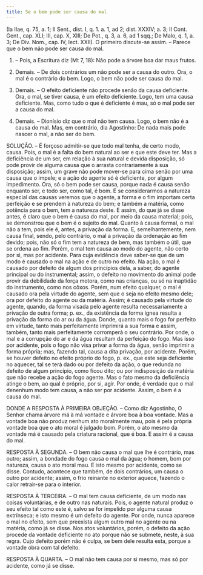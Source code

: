 ```yaml
---
title: Se o bem pode ser causa do mal
---
```


(Ia IIae, q. 75, a. 1; II Sent., dist. I, q. 1. a. 1, ad 2; dist. XXXIV; a. 3; II Cont. Gent., cap. XLI; III, cap. X, XIII; De Pot., q. 3, a. 6, ad 1 sqq.; De Malo, q. 1, a. 3; De Div. Nom., cap. IV, lect. XXII).
  O primeiro discute-se assim. – Parece que o bem não pode ser causa do mal.  

1. – Pois, a Escritura diz (Mt 7, 18): Não pode a árvore boa dar maus frutos.  

2. Demais. – De dois contrários um não pode ser a causa do outro. Ora, o mal é o contrário do bem. Logo, o bem não pode ser causa do mal.  

3. Demais. – O efeito deficiente não procede senão da causa deficiente. Ora, o mal, se tiver causa, é um efeito deficiente. Logo, tem uma causa deficiente. Mas, como tudo o que é deficiente é mau, só o mal pode ser a causa do mal.  

4. Demais. – Dionísio diz que o mal não tem causa. Logo, o bem não é a causa do mal.  Mas, em contrário, dia Agostinho: De nada mais pode nascer o mal, a não ser do bem.  

SOLUÇÃO. – É forçoso admitir-se que todo mal tenha, de certo modo, causa. Pois, o mal é a falta do bem natural ao ser e que este deve ter. Mas a deficiência de um ser, em relação à sua natural e devida disposição, só pode provir de alguma causa que o arrasta contrariamente à sua disposição; assim, um grave não pode mover-se para cima senão por uma causa que o impele; e a ação do agente só é deficiente, por algum impedimento. Ora, só o bem pode ser causa, porque nada é causa senão enquanto ser, e todo ser, como tal, é bom.  E se considerarmos a natureza especial das causas veremos que o agente, a forma e o fim importam certa perfeição e se prendem à natureza do bem; e também a matéria, como potência para o bem, tem a natureza deste. E assim, do que já se disse antes, é claro que o bem é causa do mal, por meio da causa material; pois, se demonstrou que o bem é o sujeito do mal. Quanto à causa formal, o mal não a tem, pois ele é, antes, a privação da forma. E, semelhantemente, nem causa final, sendo, pelo contrário, o mal a privação da ordenação ao fim devido; pois, não só o fim tem a natureza de bem, mas também o útil, que se ordena ao fim. Porém, o mal tem causa ao modo do agente, não certo por si, mas por acidente.  Para cuja evidência deve saber-se que de um modo é causado o mal na ação e de outro no efeito. Na ação, o mal é causado por defeito de algum dos princípios dela, a saber, do agente principal ou do instrumental; assim, o defeito no movimento do animal pode provir da debilidade da força motora, como nas crianças, ou só na inaptidão do instrumento, como nos côxos. Porém, num efeito qualquer, o mal é causado ora pela virtude do agente, sem que o seja no efeito mesmo dele; ora por defeito do agente ou da matéria. Assim; é causado pela virtude do agente, quando, da forma visada pelo agente resulta necessariamente a privação de outra forma; p. ex., da existência da forma ígnea resulta a privação da forma do ar ou da água. Donde, quanto mais o fogo for perfeito em virtude, tanto mais perfeitamente imprimirá a sua forma e assim, também, tanto mais perfeitamente corromperá o seu contrário. Por onde, o mal e a corrupção do ar e da água resultam da perfeição do fogo. Mas isso por acidente, pois o fogo não visa privar a forma da água, senão imprimir a forma própria; mas, fazendo tal, causa a dita privação, por acidente. Porém, se houver defeito no efeito próprio do fogo, p. ex., que este seja deficiente no aquecer, tal se terá dado ou por defeito da ação, o que redunda no defeito de algum princípio, como ficou dito; ou por indisposição da matéria que não recebe a ação do fogo agente. Mas o fato mesmo da deficiência atinge o bem, ao qual é próprio, por si, agir. Por onde, é verdade que o mal denenhum modo tem causa, a não ser por acidente. Assim, o bem é a causa do mal.  

DONDE A RESPOSTA À PRIMEIRA OBJEÇÃO. – Como diz Agostinho, O Senhor chama árvore má à má vontade e árvore boa à boa vontade. Mas a vontade boa não produz nenhum ato moralmente mau, pois é pela própria vontade boa que o ato moral é julgado bom. Porém, o ato mesmo da vontade má é causado pela criatura racional, que é boa. E assim é a causa do mal.  

RESPOSTA À SEGUNDA. – O bem não causa o mal que lhe é contrário, mas outro; assim, a bondade do fogo causa o mal da água; o homem, bom por natureza, causa o ato moral mau. E isto mesmo por acidente, como se disse. Contudo, acontece que também, de dois contrários, um causa o outro por acidente; assim, o frio reinante no exterior aquece, fazendo o calor retrair-se para o interior.  

RESPOSTA À TERCEIRA. – O mal tem causa deficiente, de um modo nas coisas voluntárias, e de outro nas naturais. Pois, o agente natural produz o seu efeito tal como este é, salvo se for impelido por alguma causa extrínseca; e isto mesmo é um defeito do agente. Por onde, nunca aparece o mal no efeito, sem que preexista algum outro mal no agente ou na matéria, como já se disse. Nos atos voluntários, porém, o defeito da ação procede da vontade deficiente no ato porque não se submete, neste, à sua regra. Cujo defeito porém não é culpa, se bem dele resulta esta, porque a vontade obra com tal defeito.  

RESPOSTA À QUARTA. – O mal não tem causa por si mesmo, mas só por acidente, como já se disse.